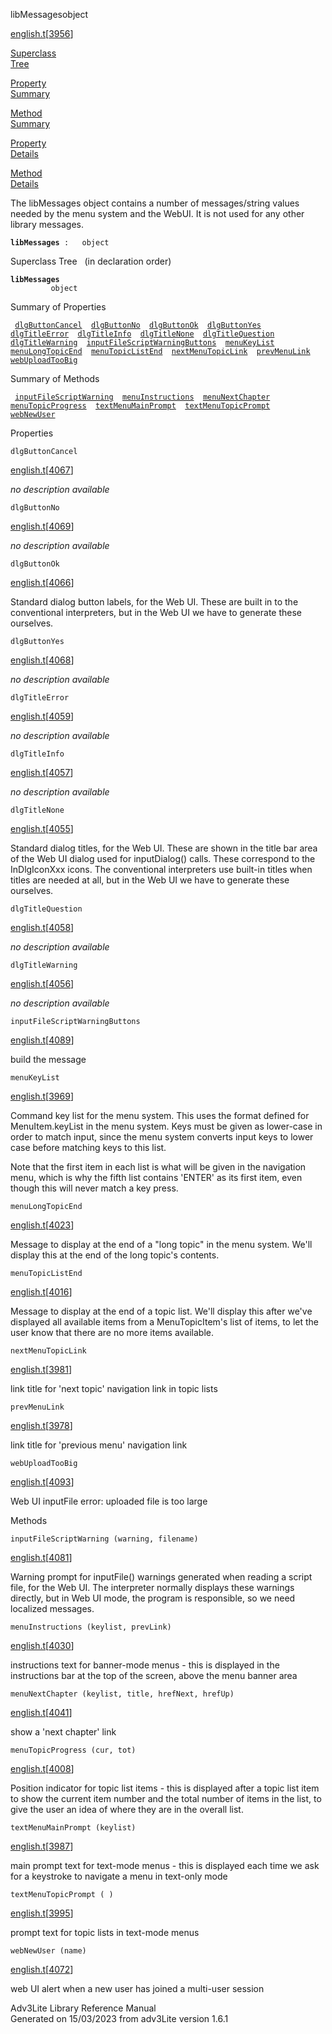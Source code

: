 <span class="title">libMessages</span><span class="type">object</span>

[english.t](../file/english.t.html)\[[3956](../source/english.t.html#3956)\]

[Superclass  
Tree](#_SuperClassTree_)

[Property  
Summary](#_PropSummary_)

[Method  
Summary](#_MethodSummary_)

[Property  
Details](#_Properties_)

[Method  
Details](#_Methods_)

<div class="fdesc">

The libMessages object contains a number of messages/string values
needed by the menu system and the WebUI. It is not used for any other
library messages.

**`libMessages`**` :   object`

</div>

<span id="_SuperClassTree_"></span>

<div class="mjhd">

<span class="hdln">Superclass Tree</span>   (in declaration order)

</div>

**`libMessages`**  
`         object`  
<span id="_PropSummary_"></span>

<div class="mjhd">

<span class="hdln">Summary of Properties</span>  

</div>

` `[`dlgButtonCancel`](#dlgButtonCancel)`  `[`dlgButtonNo`](#dlgButtonNo)`  `[`dlgButtonOk`](#dlgButtonOk)`  `[`dlgButtonYes`](#dlgButtonYes)`  `[`dlgTitleError`](#dlgTitleError)`  `[`dlgTitleInfo`](#dlgTitleInfo)`  `[`dlgTitleNone`](#dlgTitleNone)`  `[`dlgTitleQuestion`](#dlgTitleQuestion)`  `[`dlgTitleWarning`](#dlgTitleWarning)`  `[`inputFileScriptWarningButtons`](#inputFileScriptWarningButtons)`  `[`menuKeyList`](#menuKeyList)`  `[`menuLongTopicEnd`](#menuLongTopicEnd)`  `[`menuTopicListEnd`](#menuTopicListEnd)`  `[`nextMenuTopicLink`](#nextMenuTopicLink)`  `[`prevMenuLink`](#prevMenuLink)`  `[`webUploadTooBig`](#webUploadTooBig)`  `

<span id="_MethodSummary_"></span>

<div class="mjhd">

<span class="hdln">Summary of Methods</span>  

</div>

` `[`inputFileScriptWarning`](#inputFileScriptWarning)`  `[`menuInstructions`](#menuInstructions)`  `[`menuNextChapter`](#menuNextChapter)`  `[`menuTopicProgress`](#menuTopicProgress)`  `[`textMenuMainPrompt`](#textMenuMainPrompt)`  `[`textMenuTopicPrompt`](#textMenuTopicPrompt)`  `[`webNewUser`](#webNewUser)`  `

<span id="_Properties_"></span>

<div class="mjhd">

<span class="hdln">Properties</span>  

</div>

<span id="dlgButtonCancel"></span>

`dlgButtonCancel`

[english.t](../file/english.t.html)\[[4067](../source/english.t.html#4067)\]

<div class="desc">

*no description available*

</div>

<span id="dlgButtonNo"></span>

`dlgButtonNo`

[english.t](../file/english.t.html)\[[4069](../source/english.t.html#4069)\]

<div class="desc">

*no description available*

</div>

<span id="dlgButtonOk"></span>

`dlgButtonOk`

[english.t](../file/english.t.html)\[[4066](../source/english.t.html#4066)\]

<div class="desc">

Standard dialog button labels, for the Web UI. These are built in to the
conventional interpreters, but in the Web UI we have to generate these
ourselves.

</div>

<span id="dlgButtonYes"></span>

`dlgButtonYes`

[english.t](../file/english.t.html)\[[4068](../source/english.t.html#4068)\]

<div class="desc">

*no description available*

</div>

<span id="dlgTitleError"></span>

`dlgTitleError`

[english.t](../file/english.t.html)\[[4059](../source/english.t.html#4059)\]

<div class="desc">

*no description available*

</div>

<span id="dlgTitleInfo"></span>

`dlgTitleInfo`

[english.t](../file/english.t.html)\[[4057](../source/english.t.html#4057)\]

<div class="desc">

*no description available*

</div>

<span id="dlgTitleNone"></span>

`dlgTitleNone`

[english.t](../file/english.t.html)\[[4055](../source/english.t.html#4055)\]

<div class="desc">

Standard dialog titles, for the Web UI. These are shown in the title bar
area of the Web UI dialog used for inputDialog() calls. These correspond
to the InDlgIconXxx icons. The conventional interpreters use built-in
titles when titles are needed at all, but in the Web UI we have to
generate these ourselves.

</div>

<span id="dlgTitleQuestion"></span>

`dlgTitleQuestion`

[english.t](../file/english.t.html)\[[4058](../source/english.t.html#4058)\]

<div class="desc">

*no description available*

</div>

<span id="dlgTitleWarning"></span>

`dlgTitleWarning`

[english.t](../file/english.t.html)\[[4056](../source/english.t.html#4056)\]

<div class="desc">

*no description available*

</div>

<span id="inputFileScriptWarningButtons"></span>

`inputFileScriptWarningButtons`

[english.t](../file/english.t.html)\[[4089](../source/english.t.html#4089)\]

<div class="desc">

build the message

</div>

<span id="menuKeyList"></span>

`menuKeyList`

[english.t](../file/english.t.html)\[[3969](../source/english.t.html#3969)\]

<div class="desc">

Command key list for the menu system. This uses the format defined for
MenuItem.keyList in the menu system. Keys must be given as lower-case in
order to match input, since the menu system converts input keys to lower
case before matching keys to this list.

Note that the first item in each list is what will be given in the
navigation menu, which is why the fifth list contains 'ENTER' as its
first item, even though this will never match a key press.

</div>

<span id="menuLongTopicEnd"></span>

`menuLongTopicEnd`

[english.t](../file/english.t.html)\[[4023](../source/english.t.html#4023)\]

<div class="desc">

Message to display at the end of a "long topic" in the menu system.
We'll display this at the end of the long topic's contents.

</div>

<span id="menuTopicListEnd"></span>

`menuTopicListEnd`

[english.t](../file/english.t.html)\[[4016](../source/english.t.html#4016)\]

<div class="desc">

Message to display at the end of a topic list. We'll display this after
we've displayed all available items from a MenuTopicItem's list of
items, to let the user know that there are no more items available.

</div>

<span id="nextMenuTopicLink"></span>

`nextMenuTopicLink`

[english.t](../file/english.t.html)\[[3981](../source/english.t.html#3981)\]

<div class="desc">

link title for 'next topic' navigation link in topic lists

</div>

<span id="prevMenuLink"></span>

`prevMenuLink`

[english.t](../file/english.t.html)\[[3978](../source/english.t.html#3978)\]

<div class="desc">

link title for 'previous menu' navigation link

</div>

<span id="webUploadTooBig"></span>

`webUploadTooBig`

[english.t](../file/english.t.html)\[[4093](../source/english.t.html#4093)\]

<div class="desc">

Web UI inputFile error: uploaded file is too large

</div>

<span id="_Methods_"></span>

<div class="mjhd">

<span class="hdln">Methods</span>  

</div>

<span id="inputFileScriptWarning"></span>

`inputFileScriptWarning (warning, filename)`

[english.t](../file/english.t.html)\[[4081](../source/english.t.html#4081)\]

<div class="desc">

Warning prompt for inputFile() warnings generated when reading a script
file, for the Web UI. The interpreter normally displays these warnings
directly, but in Web UI mode, the program is responsible, so we need
localized messages.

</div>

<span id="menuInstructions"></span>

`menuInstructions (keylist, prevLink)`

[english.t](../file/english.t.html)\[[4030](../source/english.t.html#4030)\]

<div class="desc">

instructions text for banner-mode menus - this is displayed in the
instructions bar at the top of the screen, above the menu banner area

</div>

<span id="menuNextChapter"></span>

`menuNextChapter (keylist, title, hrefNext, hrefUp)`

[english.t](../file/english.t.html)\[[4041](../source/english.t.html#4041)\]

<div class="desc">

show a 'next chapter' link

</div>

<span id="menuTopicProgress"></span>

`menuTopicProgress (cur, tot)`

[english.t](../file/english.t.html)\[[4008](../source/english.t.html#4008)\]

<div class="desc">

Position indicator for topic list items - this is displayed after a
topic list item to show the current item number and the total number of
items in the list, to give the user an idea of where they are in the
overall list.

</div>

<span id="textMenuMainPrompt"></span>

`textMenuMainPrompt (keylist)`

[english.t](../file/english.t.html)\[[3987](../source/english.t.html#3987)\]

<div class="desc">

main prompt text for text-mode menus - this is displayed each time we
ask for a keystroke to navigate a menu in text-only mode

</div>

<span id="textMenuTopicPrompt"></span>

`textMenuTopicPrompt ( )`

[english.t](../file/english.t.html)\[[3995](../source/english.t.html#3995)\]

<div class="desc">

prompt text for topic lists in text-mode menus

</div>

<span id="webNewUser"></span>

`webNewUser (name)`

[english.t](../file/english.t.html)\[[4072](../source/english.t.html#4072)\]

<div class="desc">

web UI alert when a new user has joined a multi-user session

</div>

<div class="ftr">

Adv3Lite Library Reference Manual  
Generated on 15/03/2023 from adv3Lite version 1.6.1

</div>
